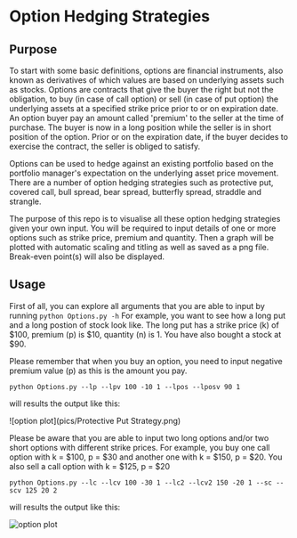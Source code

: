 # Option Hedging Strategies
## Purpose
To start with some basic definitions, options are financial instruments, also known as derivatives of which values are based on underlying assets such as stocks. Options are contracts that give the buyer the right but not the obligation, to buy (in case of call option) or sell (in case of put option) the underlying assets at a specified strike price prior to or on expiration date. An option buyer pay an amount called 'premium' to the seller at the time of purchase. The buyer is now in a long position while the seller is in short position of the option.  Prior or on the expiration date, if the buyer decides to exercise the contract, the seller is obliged to satisfy.

Options can be used to hedge against an existing portfolio based on the portfolio manager's expectation on the underlying asset price movement. There are a number of option hedging strategies such as protective put, covered call, bull spread, bear spread, butterfly spread, straddle and strangle.

The purpose of this repo is to visualise all these option hedging strategies given your own input. You will be required to input details of one or more options such as strike price, premium and quantity. Then a graph will be plotted with automatic scaling and titling as well as saved as a png file. Break-even point(s) will also be displayed.

## Usage
First of all, you can explore all arguments that you are able to input by running ```python Options.py -h```
For example, you want to see how a long put and a long postion of stock look like. The long put has a strike price (k) of $100, premium (p) is $10, quantity (n) is 1. You have also bought a stock at $90.

Please remember that when you buy an option, you need to input negative premium value (p) as this is the amount you pay.

```python Options.py --lp --lpv 100 -10 1 --lpos --lposv 90 1```

will results the output like this:

![option plot](pics/Protective Put Strategy.png)

Please be aware that you are able to input two long options and/or two short options with different strike prices. For example, you buy one call option with k = $100, p = $30 and another one with k = $150, p = $20. You also sell a call option with k = $125, p = $20

```python Options.py --lc --lcv 100 -30 1 --lc2 --lcv2 150 -20 1 --sc --scv 125 20 2```

will results the output like this:

![option plot](pics/Butterfly_Spread_Strategy.png)
